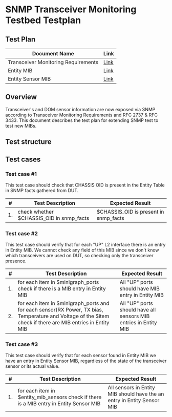 # SNMP Transceiver Monitoring Testbed Testplan

## Test Plan

|    Document Name                    | Link     |
|-------------------------------------|----------|
| Transceiver Monitoring Requirements | [Link](https://github.com/stepanblyschak/SONiC/blob/SNMP_Transceiver_Monitoring_Testbed/doc/OIDsforSensorandTransciver.MD)|
| Entity MIB                          | [Link](https://www.ietf.org/rfc/rfc2737.txt)|
| Entity Sensor MIB                   | [Link](https://www.ietf.org/rfc/rfc3433.txt)|
## Overview

Transceiver's and DOM sensor information are now exposed via SNMP according to Transceiver Monitoring Requirements and RFC 2737 & RFC 3433. This document describes the test plan for extending SNMP test to test new MIBs.

## Test structure 

Test cases
----------

### Test case \#1

This test case should check that CHASSIS OID is present in the Entity Table in SNMP facts gathered from DUT.

| **\#** | **Test Description** | **Expected Result** |
|--------|----------------------|---------------------|
| 1.     | check whether $CHASSIS_OID in snmp_facts                     | $CHASSIS_OID is present in snmp_facts                   |

### Test case \#2

This test case should verify that for each "UP" L2 interface there is an entry in Entity MIB. We cannot check any field of this MIB since we don't know which transceivers are used on DUT, so checking only the transceiver presence.

| **\#** | **Test Description** | **Expected Result** |
|--------|----------------------|---------------------|
| 1.     | for each item in $minigraph_ports check if there is a MIB entry in Entity MIB                     | All "UP" ports should have MIB entry in Entity MIB                   |
| 2.     | for each item in $minigraph_ports and for each sensor(RX Power, TX bias, Temperature and Voltage of the $item check if there are MIB entries in Entity MIB                     | All "UP" ports should have all sensors MIB entries in Entity MIB                   |

### Test case \#3

This test case should verify that for each sensor found in Entity MIB we have an entry in Entity Sensor MIB, regardless of the state of the transceiver sensor or its actual value.

| **\#** | **Test Description** | **Expected Result** |
|--------|----------------------|---------------------|
| 1.     | for each item in $entity_mib_sensors check if there is a MIB entry in Entity Sensor MIB                     | All sensors in Entity MIB should have the an entry in Entity Sensor MIB                   |
